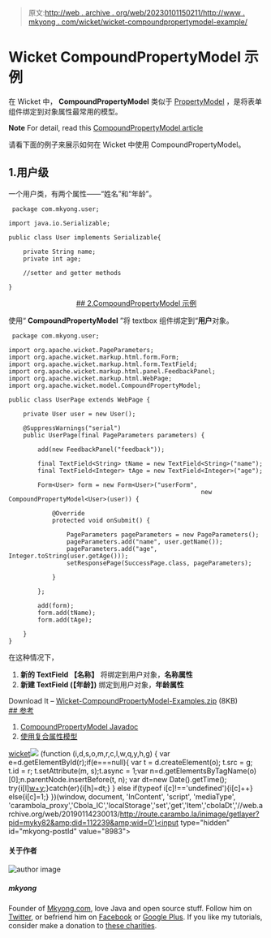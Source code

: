 > 原文:[http://web . archive . org/web/20230101150211/http://www . mkyong . com/wicket/wicket-compoundpropertymodel-example/](http://web.archive.org/web/20230101150211/http://www.mkyong.com/wicket/wicket-compoundpropertymodel-example/)

# Wicket CompoundPropertyModel 示例

在 Wicket 中， **CompoundPropertyModel** 类似于 [PropertyModel](http://web.archive.org/web/20190114230013/http://www.mkyong.com/wicket/wicket-propertymodel-example/) ，是将表单组件绑定到对象属性最常用的模型。

**Note**
For detail, read this [CompoundPropertyModel article](http://web.archive.org/web/20190114230013/https://cwiki.apache.org/WICKET/working-with-wicket-models.html#WorkingwithWicketmodels-CompoundPropertyModels)

请看下面的例子来展示如何在 Wicket 中使用 CompoundPropertyModel。

## 1.用户级

一个用户类，有两个属性——“姓名”和“年龄”。

```
 package com.mkyong.user;

import java.io.Serializable;

public class User implements Serializable{

	private String name;
	private int age;

	//setter and getter methods

} 
```

 <ins class="adsbygoogle" style="display:block; text-align:center;" data-ad-format="fluid" data-ad-layout="in-article" data-ad-client="ca-pub-2836379775501347" data-ad-slot="6894224149">## 2.CompoundPropertyModel 示例

使用“ **CompoundPropertyModel** ”将 textbox 组件绑定到“**用户**对象。

```
 package com.mkyong.user;

import org.apache.wicket.PageParameters;
import org.apache.wicket.markup.html.form.Form;
import org.apache.wicket.markup.html.form.TextField;
import org.apache.wicket.markup.html.panel.FeedbackPanel;
import org.apache.wicket.markup.html.WebPage;
import org.apache.wicket.model.CompoundPropertyModel;

public class UserPage extends WebPage {

	private User user = new User();

	@SuppressWarnings("serial")
	public UserPage(final PageParameters parameters) {

		add(new FeedbackPanel("feedback"));

		final TextField<String> tName = new TextField<String>("name");
		final TextField<Integer> tAge = new TextField<Integer>("age");

		Form<User> form = new Form<User>("userForm", 
                                                     new CompoundPropertyModel<User>(user)) {

			@Override
			protected void onSubmit() {

				PageParameters pageParameters = new PageParameters();
				pageParameters.add("name", user.getName());
				pageParameters.add("age", Integer.toString(user.getAge()));
				setResponsePage(SuccessPage.class, pageParameters);

			}

		};

		add(form);
		form.add(tName);
		form.add(tAge);

	}
} 
```

在这种情况下，

1.  **新的 TextField <string>【名称】</string>** 将绑定到用户对象，**名称属性**
2.  **新建 TextField <integer>(【年龄】)</integer>** 绑定到用户对象，**年龄属性**

Download It – [Wicket-CompoundPropertyModel-Examples.zip](http://web.archive.org/web/20190114230013/http://www.mkyong.com/wp-content/uploads/2011/05/Wicket-CompoundPropertyModel-Examples.zip) (8KB) <ins class="adsbygoogle" style="display:block" data-ad-client="ca-pub-2836379775501347" data-ad-slot="8821506761" data-ad-format="auto" data-ad-region="mkyongregion">## 参考

1.  [CompoundPropertyModel Javadoc](http://web.archive.org/web/20190114230013/http://wicket.apache.org/apidocs/1.4/org/apache/wicket/model/CompoundPropertyModel.html)
2.  [使用复合属性模型](http://web.archive.org/web/20190114230013/https://cwiki.apache.org/WICKET/working-with-wicket-models.html#WorkingwithWicketmodels-CompoundPropertyModels)

[wicket](http://web.archive.org/web/20190114230013/http://www.mkyong.com/tag/wicket/)</ins></ins>![](../Images/da2d41622b6b7448e2eedba02227874c.png) (function (i,d,s,o,m,r,c,l,w,q,y,h,g) { var e=d.getElementById(r);if(e===null){ var t = d.createElement(o); t.src = g; t.id = r; t.setAttribute(m, s);t.async = 1;var n=d.getElementsByTagName(o)[0];n.parentNode.insertBefore(t, n); var dt=new Date().getTime(); try{i[l][w+y](h,i[l][q+y](h)+'&amp;'+dt);}catch(er){i[h]=dt;} } else if(typeof i[c]!=='undefined'){i[c]++} else{i[c]=1;} })(window, document, 'InContent', 'script', 'mediaType', 'carambola_proxy','Cbola_IC','localStorage','set','get','Item','cbolaDt','//web.archive.org/web/20190114230013/http://route.carambo.la/inimage/getlayer?pid=myky82&amp;did=112239&amp;wid=0')<input type="hidden" id="mkyong-postId" value="8983">

#### 关于作者

![author image](../Images/2ea48efbb0bb799fa22300fd4e7c3f86.png)

##### mkyong

Founder of [Mkyong.com](http://web.archive.org/web/20190114230013/http://mkyong.com/), love Java and open source stuff. Follow him on [Twitter](http://web.archive.org/web/20190114230013/https://twitter.com/mkyong), or befriend him on [Facebook](http://web.archive.org/web/20190114230013/http://www.facebook.com/java.tutorial) or [Google Plus](http://web.archive.org/web/20190114230013/https://plus.google.com/110948163568945735692?rel=author). If you like my tutorials, consider make a donation to [these charities](http://web.archive.org/web/20190114230013/http://www.mkyong.com/blog/donate-to-charity/).